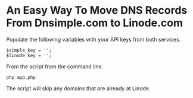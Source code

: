 # An Easy Way To Move DNS Records From Dnsimple.com to Linode.com

Populate the following variables with your API keys from both services. 

```
$simple_key = '';
$linode_key = '';
```

From the script from the command line.

```php app.php```

The script will skip any domains that are already at Linode.